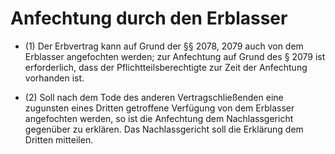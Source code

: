 # Anfechtung durch den Erblasser

- (1) Der Erbvertrag kann auf Grund der §§ 2078, 2079 auch von dem Erblasser angefochten werden; zur Anfechtung auf Grund des § 2079 ist erforderlich, dass der Pflichtteilsberechtigte zur Zeit der Anfechtung vorhanden ist.

- (2) Soll nach dem Tode des anderen Vertragschließenden eine zugunsten eines Dritten getroffene Verfügung von dem Erblasser angefochten werden, so ist die Anfechtung dem Nachlassgericht gegenüber zu erklären. Das Nachlassgericht soll die Erklärung dem Dritten mitteilen.

